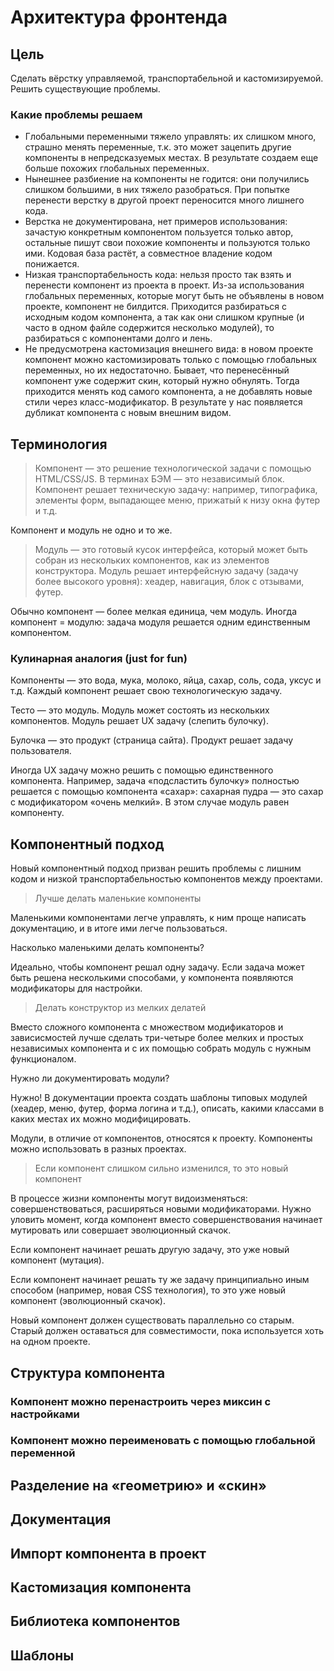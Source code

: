 # Архитектура фронтенда

## Цель

Сделать вёрстку управляемой, транспортабельной и кастомизируемой. Решить существующие проблемы.

### Какие проблемы решаем

* Глобальными переменными тяжело управлять: их слишком много, страшно менять переменные, т.к. это может зацепить другие компоненты в непредсказуемых местах. В результате создаем еще больше похожих глобальных переменных.
* Нынешнее разбиение на компоненты не годится: они получились слишком большими, в них тяжело разобраться. При попытке перенести верстку в другой проект переносится много лишнего кода.
* Верстка не документирована, нет примеров использования: зачастую конкретным компонентом пользуется только автор, остальные пишут свои похожие компоненты и пользуются только ими. Кодовая база растёт, а совместное владение кодом понижается.
* Низкая транспортабельность кода: нельзя просто так взять и перенести компонент из проекта в проект. Из-за использования глобальных переменных, которые могут быть не объявлены в новом проекте, компонент не билдится. Приходится разбираться с исходным кодом компонента, а так как они слишком крупные (и часто в одном файле содержится несколько модулей), то разбираться с компонентами долго и лень.
* Не предусмотрена кастомизация внешнего вида: в новом проекте компонент можно кастомизировать только с помощью глобальных переменных, но их недостаточно. Бывает, что перенесённый компонент уже содержит скин, который нужно обнулять. Тогда приходится менять код самого компонента, а не добавлять новые стили через класс-модификатор. В результате у нас появляется дубликат компонента с новым внешним видом.

## Терминология

> Компонент — это решение технологической задачи с помощью HTML/CSS/JS. В терминах БЭМ — это независимый блок. Компонент решает техническую задачу: например, типографика, элементы форм, выпадающее меню, прижатый к низу окна футер и т.д.

Компонент и модуль не одно и то же.

> Модуль — это готовый кусок интерфейса, который может быть собран из нескольких компонентов, как из элементов конструктора. Модуль решает интерфейсную задачу (задачу более высокого уровня): хеадер, навигация, блок с отзывами, футер.

Обычно компонент — более мелкая единица, чем модуль. Иногда компонент = модулю: задача модуля решается одним единственным компонентом.

### Кулинарная аналогия (just for fun)

Компоненты — это вода, мука, молоко, яйца, сахар, соль, сода, уксус и т.д. Каждый компонент решает свою технологическую задачу.

Тесто — это модуль. Модуль может состоять из нескольких компонентов. Модуль решает UX задачу (слепить булочку).

Булочка — это продукт (страница сайта). Продукт решает задачу пользователя.

Иногда UX задачу можно решить с помощью единственного компонента. Например, задача «подсластить булочку» полностью решается с помощью компонента «сахар»: сахарная пудра — это сахар с модификатором «очень мелкий». В этом случае модуль равен компоненту.

## Компонентный подход

Новый компонентный подход призван решить проблемы с лишним кодом и низкой транспортабельностью компонентов между проектами.

> Лучше делать маленькие компоненты

Маленькими компонентами легче управлять, к ним проще написать документацию, и в итоге ими легче пользоваться.

Насколько маленькими делать компоненты?

Идеально, чтобы компонент решал одну задачу. Если задача может быть решена несколькими способами, у компонента появляются модификаторы для настройки.

> Делать конструктор из мелких делатей

Вместо сложного компонента с множеством модификаторов и зависисмостей лучше сделать три-четыре более мелких и простых независимых компонента и с их помощью собрать модуль с нужным функционалом.

Нужно ли документировать модули?

Нужно! В документации проекта создать шаблоны типовых модулей (хеадер, меню, футер, форма логина и т.д.), описать, какими классами в каких местах их можно модифицировать.

Модули, в отличие от компонентов, относятся к проекту. Компоненты можно использовать в разных проектах.

> Если компонент слишком сильно изменился, то это новый компонент

В процессе жизни компоненты могут видоизменяться: совершенствоваться, расширяться новыми модификаторами. Нужно уловить момент, когда компонент вместо совершенствования начинает мутировать или совершает эволюционный скачок.

Если компонент начинает решать другую задачу, это уже новый компонент (мутация).

Если компонент начинает решать ту же задачу принципиально иным способом (например, новая CSS технология), то это уже новый компонент (эволюционный скачок).

Новый компонент должен существовать параллельно со старым. Старый должен оставаться для совместимости, пока используется хоть на одном проекте.

## Структура компонента

### Компонент можно перенастроить через миксин с настройками

### Компонент можно переименовать с помощью глобальной переменной

## Разделение на «геометрию» и «скин»

## Документация

## Импорт компонента в проект

## Кастомизация компонента

## Библиотека компонентов

## Шаблоны
